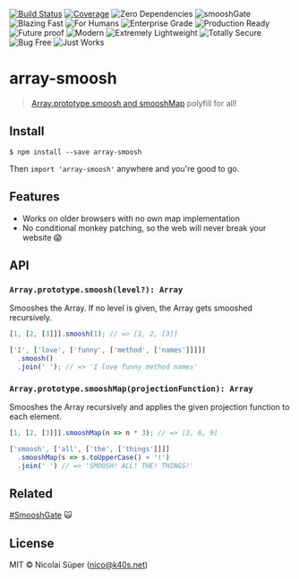 [![Build Status](https://travis-ci.org/nicolaisueper/array-smoosh.svg?branch=master)](https://travis-ci.org/nicolaisueper/array-smoosh)
[![Coverage](https://codecov.io/gh/nicolaisueper/array-smoosh/branch/master/graph/badge.svg)](https://codecov.io/gh/nicolaisueper/array-smoosh)
![Zero Dependencies](https://img.shields.io/badge/0-Zero%20Dependencies-green.svg)
![smooshGate](https://img.shields.io/badge/%23-smooshGate-green.svg)
![Blazing Fast](https://img.shields.io/badge/🔥-Blazing%20Fast-red.svg)
![For Humans](https://img.shields.io/badge/😿-For%20Humans-blue.svg)
![Enterprise Grade](https://img.shields.io/badge/🏢-Enterprise%20Grade-999999.svg)
![Production Ready](https://img.shields.io/badge/👌-Production%20Ready-00ddcc.svg)
![Future proof](https://img.shields.io/badge/🛸-Future%20Proof-orange.svg)
![Modern](https://img.shields.io/badge/💎-Modern-44aadd.svg)
![Extremely Lightweight](https://img.shields.io/badge/🦋-Extremely%20Lightweight-7799cc.svg)
![Totally Secure](https://img.shields.io/badge/🔐-Totally%20Secure-yellow.svg)
![Bug Free](https://img.shields.io/badge/🐛-Bug%20Free-green.svg)
![Just Works](https://img.shields.io/badge/🦄-Just%20Works-cc00cc.svg)


# array-smoosh

> [Array.prototype.smoosh and smooshMap](https://github.com/tc39/proposal-flatMap/pull/56) polyfill for all!

## Install

```
$ npm install --save array-smoosh
```
Then `import 'array-smoosh'` anywhere and you're good to go.

## Features

- Works on older browsers with no own map implementation
- No conditional monkey patching, so the web will never break your website 😱

## API

### `Array.prototype.smoosh(level?): Array`
Smooshes the Array. If no level is given, the Array gets smooshed recursively.

```javascript
[1, [2, [3]]].smoosh(1); // => [1, 2, [3]]

['I', ['love', ['funny', ['method', ['names']]]]]
  .smoosh()
  .join(' '); // => 'I love funny method names'
```

### `Array.prototype.smooshMap(projectionFunction): Array`
Smooshes the Array recursively and applies the given projection function to each element.

```javascript
[1, [2, [3]]].smooshMap(n => n * 3); // => [3, 6, 9]

['smoosh', ['all', ['the', ['things']]]]
  .smooshMap(s => s.toUpperCase() + '!')
  .join(' ') // => 'SMOOSH! ALL! THE! THINGS!'
```

## Related

[#SmooshGate](https://developers.google.com/web/updates/2018/03/smooshgate) :scream_cat:

## License
MIT © Nicolai Süper (nico@k40s.net)
